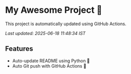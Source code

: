 # My Awesome Project 🚀

This project is automatically updated using GitHub Actions.

_Last updated: 2025-06-18 11:48:34 IST_

## Features
- Auto-update README using Python 🐍
- Auto Git push with GitHub Actions 🤖
